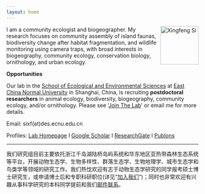 ```yaml
---
layout: home
---
```


<p><img src="http://sixf.org/files/images/avatar.jpg" width="100" title="Xingfeng Si" align="right" /></p>

I am a community ecologist and biogeographer. My research focuses on community assembly of island faunas, biodiversity change after habitat fragmentation, and wildlife monitoring using camera traps, with broad interests in biogeography, community ecology, conservation biology, ornithology, and urban ecology.

**Opportunities**

Our lab in the [School of Ecological and Environmental Sciences](http://www.sees.ecnu.edu.cn) at [East China Normal University](http://www.ecnu.edu.cn) in Shanghai, China, is recruiting **postdoctoral researchers** in animal ecology, biodiversity, biogeography, community ecology, and/or ornithology. Please see '[Join The Lab](http://sixf.org/en/join/)' or email me for more details.

Email: sixf(at)des.ecnu.edu.cn

Profiles: [Lab Homepage](https://faculty.ecnu.edu.cn/_s31/sxf2/main.psp) I [Google Scholar](https://scholar.google.com/citations?user=wI1qfPsAAAAJ&hl=en) I [ResearchGate](https://www.researchgate.net/profile/Xingfeng_Si) I [Publons](https://publons.com/author/1198034/xingfeng-si#profile)

---

我们研究组目前主要依托浙江千岛湖陆桥岛屿系统和华东地区亚热带森林生态系统等平台，开展动物生态学、生物多样性、群落生态学、生物地理学、城市生态学和鸟类学等领域的研究工作。我们热忱欢迎有志于动物生态学研究的同学报考硕士博士研究生，或申请博士后和专职科研职位(详见“[加入我们](http://sixf.org/cn/join/)”)；同时也非常欢迎有兴趣从事科学研究的本科同学提前和我们[邮件联系](mailto:sixf@des.ecnu.edu.cn)。